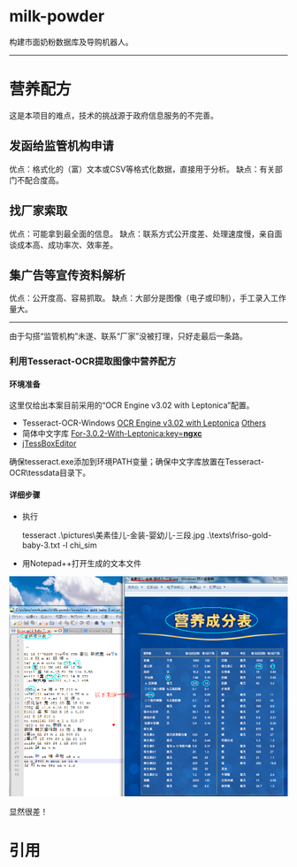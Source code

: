 # milk-powder
构建市面奶粉数据库及导购机器人。

---
# 营养配方 #
这是本项目的难点，技术的挑战源于政府信息服务的不完善。

## 发函给监管机构申请 ##
优点：格式化的（富）文本或CSV等格式化数据，直接用于分析。
缺点：有关部门不配合度高。

## 找厂家索取 ##
优点：可能拿到最全面的信息。
缺点：联系方式公开度差、处理速度慢，亲自面谈成本高、成功率次、效率差。

## 集广告等宣传资料解析 ##
优点：公开度高、容易抓取。
缺点：大部分是图像（电子或印制），手工录入工作量大。

---
由于勾搭“监管机构”未遂、联系“厂家”没被打理，只好走最后一条路。
### 利用Tesseract-OCR提取图像中营养配方 ###

#### 环境准备 ####
这里仅给出本案目前采用的“OCR Engine v3.02 with Leptonica”配置。

- Tesseract-OCR-Windows [OCR Engine v3.02 with Leptonica][0] [Others][1]
- 简体中文字库 [For-3.0.2-With-Leptonica:key=**ngxc**][2]
- [jTessBoxEditor][3]

确保tesseract.exe添加到环境PATH变量；确保中文字库放置在Tesseract-OCR\tessdata目录下。

#### 详细步骤 ####
- 执行

	tesseract .\pictures\美素佳儿-金装-婴幼儿-三段.jpg .\texts\friso-gold-baby-3.txt -l chi_sim

- 用Notepad++打开生成的文本文件

![](./pictures/初始OCR结果.png "初始OCR结果")

显然很差！

# 引用 #
[0]: http://www.softpedia.com/get/Programming/Other-Programming-Files/Tesseract-OCR.shtml "Tesseract-OCR-Windows"
[1]: https://digi.bib.uni-mannheim.de/tesseract/ "Tesseract-OCR-Windows"
[2]: https://share.weiyun.com/544c932ede4498480cca2f2923884a99 "For-3.0.2-With-Leptonica"
[3]: http://www.softpedia.com/get/Multimedia/Graphic/Graphic-Others/jTessBoxEditor.shtml "jTessBoxEditor"